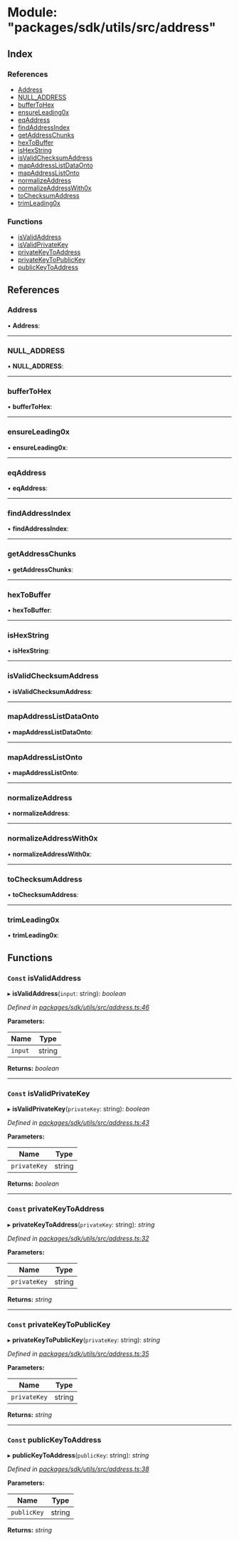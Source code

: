 # Module: "packages/sdk/utils/src/address"

## Index

### References

* [Address](_packages_sdk_utils_src_address_.md#address)
* [NULL_ADDRESS](_packages_sdk_utils_src_address_.md#null_address)
* [bufferToHex](_packages_sdk_utils_src_address_.md#buffertohex)
* [ensureLeading0x](_packages_sdk_utils_src_address_.md#ensureleading0x)
* [eqAddress](_packages_sdk_utils_src_address_.md#eqaddress)
* [findAddressIndex](_packages_sdk_utils_src_address_.md#findaddressindex)
* [getAddressChunks](_packages_sdk_utils_src_address_.md#getaddresschunks)
* [hexToBuffer](_packages_sdk_utils_src_address_.md#hextobuffer)
* [isHexString](_packages_sdk_utils_src_address_.md#ishexstring)
* [isValidChecksumAddress](_packages_sdk_utils_src_address_.md#isvalidchecksumaddress)
* [mapAddressListDataOnto](_packages_sdk_utils_src_address_.md#mapaddresslistdataonto)
* [mapAddressListOnto](_packages_sdk_utils_src_address_.md#mapaddresslistonto)
* [normalizeAddress](_packages_sdk_utils_src_address_.md#normalizeaddress)
* [normalizeAddressWith0x](_packages_sdk_utils_src_address_.md#normalizeaddresswith0x)
* [toChecksumAddress](_packages_sdk_utils_src_address_.md#tochecksumaddress)
* [trimLeading0x](_packages_sdk_utils_src_address_.md#trimleading0x)

### Functions

* [isValidAddress](_packages_sdk_utils_src_address_.md#const-isvalidaddress)
* [isValidPrivateKey](_packages_sdk_utils_src_address_.md#const-isvalidprivatekey)
* [privateKeyToAddress](_packages_sdk_utils_src_address_.md#const-privatekeytoaddress)
* [privateKeyToPublicKey](_packages_sdk_utils_src_address_.md#const-privatekeytopublickey)
* [publicKeyToAddress](_packages_sdk_utils_src_address_.md#const-publickeytoaddress)

## References

###  Address

• **Address**:

___

###  NULL_ADDRESS

• **NULL_ADDRESS**:

___

###  bufferToHex

• **bufferToHex**:

___

###  ensureLeading0x

• **ensureLeading0x**:

___

###  eqAddress

• **eqAddress**:

___

###  findAddressIndex

• **findAddressIndex**:

___

###  getAddressChunks

• **getAddressChunks**:

___

###  hexToBuffer

• **hexToBuffer**:

___

###  isHexString

• **isHexString**:

___

###  isValidChecksumAddress

• **isValidChecksumAddress**:

___

###  mapAddressListDataOnto

• **mapAddressListDataOnto**:

___

###  mapAddressListOnto

• **mapAddressListOnto**:

___

###  normalizeAddress

• **normalizeAddress**:

___

###  normalizeAddressWith0x

• **normalizeAddressWith0x**:

___

###  toChecksumAddress

• **toChecksumAddress**:

___

###  trimLeading0x

• **trimLeading0x**:

## Functions

### `Const` isValidAddress

▸ **isValidAddress**(`input`: string): *boolean*

*Defined in [packages/sdk/utils/src/address.ts:46](https://github.com/celo-org/celo-monorepo/blob/master/packages/sdk/utils/src/address.ts#L46)*

**Parameters:**

Name | Type |
------ | ------ |
`input` | string |

**Returns:** *boolean*

___

### `Const` isValidPrivateKey

▸ **isValidPrivateKey**(`privateKey`: string): *boolean*

*Defined in [packages/sdk/utils/src/address.ts:43](https://github.com/celo-org/celo-monorepo/blob/master/packages/sdk/utils/src/address.ts#L43)*

**Parameters:**

Name | Type |
------ | ------ |
`privateKey` | string |

**Returns:** *boolean*

___

### `Const` privateKeyToAddress

▸ **privateKeyToAddress**(`privateKey`: string): *string*

*Defined in [packages/sdk/utils/src/address.ts:32](https://github.com/celo-org/celo-monorepo/blob/master/packages/sdk/utils/src/address.ts#L32)*

**Parameters:**

Name | Type |
------ | ------ |
`privateKey` | string |

**Returns:** *string*

___

### `Const` privateKeyToPublicKey

▸ **privateKeyToPublicKey**(`privateKey`: string): *string*

*Defined in [packages/sdk/utils/src/address.ts:35](https://github.com/celo-org/celo-monorepo/blob/master/packages/sdk/utils/src/address.ts#L35)*

**Parameters:**

Name | Type |
------ | ------ |
`privateKey` | string |

**Returns:** *string*

___

### `Const` publicKeyToAddress

▸ **publicKeyToAddress**(`publicKey`: string): *string*

*Defined in [packages/sdk/utils/src/address.ts:38](https://github.com/celo-org/celo-monorepo/blob/master/packages/sdk/utils/src/address.ts#L38)*

**Parameters:**

Name | Type |
------ | ------ |
`publicKey` | string |

**Returns:** *string*

